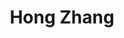 ---
title: Hong Zhang
weight: 1
interests:
  - robotics
  - computer vision
  - image processin
social:
  - display:
      header: false
    link: https://eee.sustech.edu.cn/?view=%e5%bc%a0%e5%ae%8f&jsid=18
    icon_pack: ai
    icon: google-scholar
superuser: false
user_groups:
  - Faculty
---